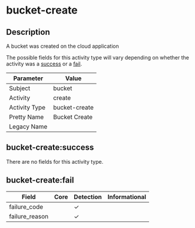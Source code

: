 bucket-create
=============

Description
-----------
A bucket was created on the cloud application

The possible fields for this activity type will vary depending on whether the activity was a [success](#bucket-createsuccess) or a [fail](#bucket-createfail).

| Parameter     | Value         |
| ------------- | ------------- |
| Subject       | bucket        |
| Activity      | create        |
| Activity Type | bucket-create |
| Pretty Name   | Bucket Create |
| Legacy Name   |               |

bucket-create:success
---------------------

There are no fields for this activity type.


bucket-create:fail
------------------

| Field          | Core | Detection | Informational |
| -------------- | ---- | --------- | ------------- |
| failure_code   |      | &#10003;  |               |
| failure_reason |      | &#10003;  |               |